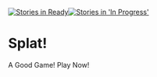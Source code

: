 [![Stories in Ready](https://badge.waffle.io/geckogames/splat.png?label=ready&title=Ready)](https://waffle.io/geckogames/splat)[![Stories in 'In Progress'](https://badge.waffle.io/geckogames/splat.png?label=In%20Progress&title=In%20Progress)](https://waffle.io/geckogames/splat)
# Splat!
A Good Game! Play Now!